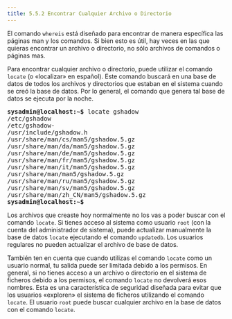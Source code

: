 ```yaml
---
title: 5.5.2 Encontrar Cualquier Archivo o Directorio
---
```


El comando `whereis` está diseñado para encontrar de manera específica las páginas man y los comandos. Si bien esto es útil, hay veces en las que quieras encontrar un archivo o directorio, no sólo archivos de comandos o páginas mas.

Para encontrar cualquier archivo o directorio, puede utilizar el comando `locate` (o «localizar» en español). Este comando buscará en una base de datos de todos los archivos y directorios que estaban en el sistema cuando se creó la base de datos. Por lo general, el comando que genera tal base de datos se ejecuta por la noche.

<pre class="content_terminal"><strong><span class="ansi-green">sysadmin@localhost</span>:<span class="ansi-blue">~</span>$</strong> locate gshadow                               
/etc/gshadow                                                       
/etc/gshadow-                                                      
/usr/include/gshadow.h                                            
/usr/share/man/cs/man5/gshadow.5.gz                               
/usr/share/man/da/man5/gshadow.5.gz                                
/usr/share/man/de/man5/gshadow.5.gz                                
/usr/share/man/fr/man5/gshadow.5.gz                                
/usr/share/man/it/man5/gshadow.5.gz                                
/usr/share/man/man5/gshadow.5.gz                                   
/usr/share/man/ru/man5/gshadow.5.gz                               
/usr/share/man/sv/man5/gshadow.5.gz                                
/usr/share/man/zh_CN/man5/gshadow.5.gz                             
<strong><span class="ansi-green">sysadmin@localhost</span>:<span class="ansi-blue">~</span>$</strong></pre>

Los archivos que creaste hoy normalmente no los vas a poder buscar con el comando `locate`. Si tienes acceso al sistema como usuario `root` (con la cuenta del administrador de sistema), puede actualizar manualmente la base de datos `locate` ejecutando el comando `updatedb`. Los usuarios regulares no pueden actualizar el archivo de base de datos.

También ten en cuenta que cuando utilizas el comando `locate` como un usuario normal, tu salida puede ser limitada debido a los permisos. En general, si no tienes acceso a un archivo o directorio en el sistema de ficheros debido a los permisos, el comando `locate` no devolverá esos nombres. Esta es una característica de seguridad diseñada para evitar que los usuarios «exploren» el sistema de ficheros utilizando el comando `locate`. El usuario `root` puede buscar cualquier archivo en la base de datos con el comando `locate`.
